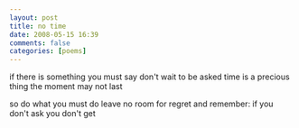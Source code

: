 ```yaml
---
layout: post
title: no time
date: 2008-05-15 16:39
comments: false
categories: [poems]
---
```


if there is something you must say
don't wait to be asked
time is a precious thing
the moment may not last

so do what you must do
leave no room for regret
and remember: if you don't ask
you don't get
